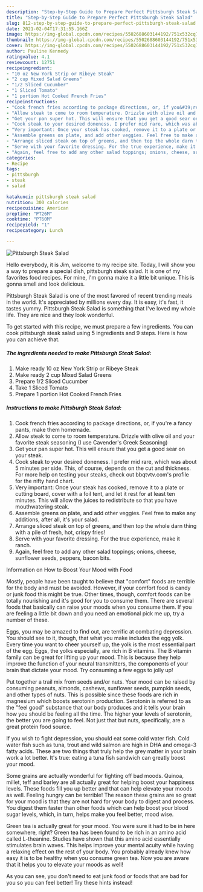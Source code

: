 ```yaml
---
description: "Step-by-Step Guide to Prepare Perfect Pittsburgh Steak Salad"
title: "Step-by-Step Guide to Prepare Perfect Pittsburgh Steak Salad"
slug: 812-step-by-step-guide-to-prepare-perfect-pittsburgh-steak-salad
date: 2021-02-04T17:31:55.166Z
image: https://img-global.cpcdn.com/recipes/5502688603144192/751x532cq70/pittsburgh-steak-salad-recipe-main-photo.jpg
thumbnail: https://img-global.cpcdn.com/recipes/5502688603144192/751x532cq70/pittsburgh-steak-salad-recipe-main-photo.jpg
cover: https://img-global.cpcdn.com/recipes/5502688603144192/751x532cq70/pittsburgh-steak-salad-recipe-main-photo.jpg
author: Pauline Kennedy
ratingvalue: 4.1
reviewcount: 12751
recipeingredient:
- "10 oz New York Strip or Ribeye Steak"
- "2 cup Mixed Salad Greens"
- "1/2 Sliced Cucumber"
- "1 Sliced Tomato"
- "1 portion Hot Cooked French Fries"
recipeinstructions:
- "Cook french fries according to package directions, or, if you&#39;re a fancy pants, make them homemade."
- "Allow steak to come to room temperature. Drizzle with olive oil and your favorite steak seasoning (I use Cavender&#39;s Greek Seasoning)"
- "Get your pan super hot. This will ensure that you get a good sear on your steak."
- "Cook steak to your desired doneness. I prefer mid rare, which was about 5 minutes per side. This, of course, depends on the cut and thickness. For more help on testing your steaks, check out bbqtvtv.com&#39;s profile for the nifty hand chart."
- "Very important: Once your steak has cooked, remove it to a plate or cutting board, cover with a foil tent, and let it rest for at least ten minutes.  This will allow the juices to redistribute so that you have mouthwatering steak."
- "Assemble greens on plate, and add other veggies. Feel free to make any additions, after all, it&#39;s your salad."
- "Arrange sliced steak on top of greens, and then top the whole darn thing with a pile of fresh, hot, crispy fries!"
- "Serve with your favorite dressing. For the true experience, make it ranch."
- "Again, feel free to add any other salad toppings; onions, cheese, sunflower seeds, peppers, bacon bits."
categories:
- Recipe
tags:
- pittsburgh
- steak
- salad

katakunci: pittsburgh steak salad 
nutrition: 300 calories
recipecuisine: American
preptime: "PT26M"
cooktime: "PT60M"
recipeyield: "1"
recipecategory: Lunch

---
```



![Pittsburgh Steak Salad](https://img-global.cpcdn.com/recipes/5502688603144192/751x532cq70/pittsburgh-steak-salad-recipe-main-photo.jpg)

Hello everybody, it is Jim, welcome to my recipe site. Today, I will show you a way to prepare a special dish, pittsburgh steak salad. It is one of my favorites food recipes. For mine, I'm gonna make it a little bit unique. This is gonna smell and look delicious.



Pittsburgh Steak Salad is one of the most favored of recent trending meals in the world. It's appreciated by millions every day. It is easy, it's fast, it tastes yummy. Pittsburgh Steak Salad is something that I've loved my whole life. They are nice and they look wonderful.


To get started with this recipe, we must prepare a few ingredients. You can cook pittsburgh steak salad using 5 ingredients and 9 steps. Here is how you can achieve that.

<!--inarticleads1-->

##### The ingredients needed to make Pittsburgh Steak Salad:

1. Make ready 10 oz New York Strip or Ribeye Steak
1. Make ready 2 cup Mixed Salad Greens
1. Prepare 1/2 Sliced Cucumber
1. Take 1 Sliced Tomato
1. Prepare 1 portion Hot Cooked French Fries




<!--inarticleads2-->

##### Instructions to make Pittsburgh Steak Salad:

1. Cook french fries according to package directions, or, if you&#39;re a fancy pants, make them homemade.
1. Allow steak to come to room temperature. Drizzle with olive oil and your favorite steak seasoning (I use Cavender&#39;s Greek Seasoning)
1. Get your pan super hot. This will ensure that you get a good sear on your steak.
1. Cook steak to your desired doneness. I prefer mid rare, which was about 5 minutes per side. This, of course, depends on the cut and thickness. For more help on testing your steaks, check out bbqtvtv.com&#39;s profile for the nifty hand chart.
1. Very important: Once your steak has cooked, remove it to a plate or cutting board, cover with a foil tent, and let it rest for at least ten minutes.  This will allow the juices to redistribute so that you have mouthwatering steak.
1. Assemble greens on plate, and add other veggies. Feel free to make any additions, after all, it&#39;s your salad.
1. Arrange sliced steak on top of greens, and then top the whole darn thing with a pile of fresh, hot, crispy fries!
1. Serve with your favorite dressing. For the true experience, make it ranch.
1. Again, feel free to add any other salad toppings; onions, cheese, sunflower seeds, peppers, bacon bits.




Information on How to Boost Your Mood with Food


Mostly, people have been taught to believe that "comfort" foods are terrible for the body and must be avoided. However, if your comfort food is candy or junk food this might be true. Other times, though, comfort foods can be totally nourishing and it's good for you to consume them. There are several foods that basically can raise your moods when you consume them. If you are feeling a little bit down and you need an emotional pick me up, try a number of these.

Eggs, you may be amazed to find out, are terrific at combating depression. You should see to it, though, that what you make includes the egg yolk. Every time you want to cheer yourself up, the yolk is the most essential part of the egg. Eggs, the yolks especially, are rich in B vitamins. The B vitamin family can be great for lifting up your mood. This is because they help improve the function of your neural transmitters, the components of your brain that dictate your mood. Try consuming a few eggs to jolly up!

Put together a trail mix from seeds and/or nuts. Your mood can be raised by consuming peanuts, almonds, cashews, sunflower seeds, pumpkin seeds, and other types of nuts. This is possible since these foods are rich in magnesium which boosts serotonin production. Serotonin is referred to as the "feel good" substance that our body produces and it tells your brain how you should be feeling all the time. The higher your levels of serotonin, the better you are going to feel. Not just that but nuts, specifically, are a great protein food source.

If you wish to fight depression, you should eat some cold water fish. Cold water fish such as tuna, trout and wild salmon are high in DHA and omega-3 fatty acids. These are two things that truly help the grey matter in your brain work a lot better. It's true: eating a tuna fish sandwich can greatly boost your mood. 

Some grains are actually wonderful for fighting off bad moods. Quinoa, millet, teff and barley are all actually great for helping boost your happiness levels. These foods fill you up better and that can help elevate your moods as well. Feeling hungry can be terrible! The reason these grains are so great for your mood is that they are not hard for your body to digest and process. You digest them faster than other foods which can help boost your blood sugar levels, which, in turn, helps make you feel better, mood wise.

Green tea is actually great for your mood. You were sure it had to be in here somewhere, right? Green tea has been found to be rich in an amino acid called L-theanine. Studies have shown that this amino acid essentially stimulates brain waves. This helps improve your mental acuity while having a relaxing effect on the rest of your body. You probably already knew how easy it is to be healthy when you consume green tea. Now you are aware that it helps you to elevate your moods as well!

As you can see, you don't need to eat junk food or foods that are bad for you so you can feel better! Try  these hints  instead!

